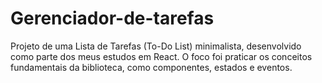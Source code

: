 # Gerenciador-de-tarefas
Projeto de uma Lista de Tarefas (To-Do List) minimalista, desenvolvido como parte dos meus estudos em React. O foco foi praticar os conceitos fundamentais da biblioteca, como componentes, estados e eventos.
